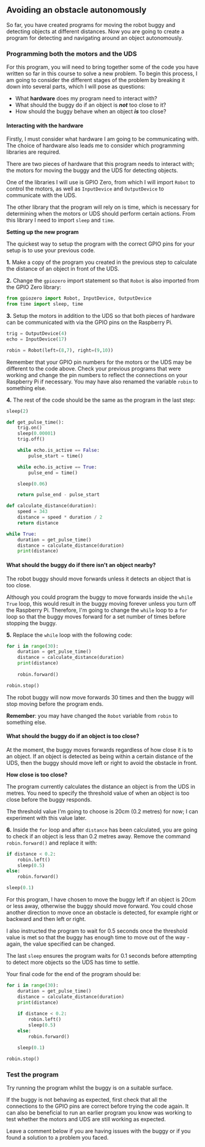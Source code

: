 [comment]: # (
Is this step open? Y/N
If so, short description of this step:
Related links:
Related files:
)

## Avoiding an obstacle autonomously

So far, you have created programs for moving the robot buggy and detecting objects at different distances. Now you are going to create a program for detecting and navigating around an object autonomously.

### Programming both the motors and the UDS

For this program, you will need to bring together some of the code you have written so far in this course to solve a new problem. To begin this process, I am going to consider the different stages of the problem by breaking it down into several parts, which I will pose as questions:

+ What **hardware** does my program need to interact with?
+ What should the buggy do if an object is ***not*** too close to it? 
+ How should the buggy behave when an object ***is*** too close? 

#### Interacting with the hardware

Firstly, I must consider what hardware I am going to be communicating with. The choice of hardware also leads me to consider which programming libraries are required. 

There are two pieces of hardware that this program needs to interact with; the motors for moving the buggy and the UDS for detecting objects. 

One of the libraries I will use is GPIO Zero, from which I will import `Robot` to control the motors, as well as `InputDevice` and `OutputDevice` to communicate with the UDS. 

The other library that the program will rely on is time, which is necessary for determining when the motors or UDS should perform certain actions. From this library I need to import `sleep` and `time`.

**Setting up the new program**

The quickest way to setup the program with the correct GPIO pins for your setup is to use your previous code.

**1.** Make a copy of the program you created in the previous step to calculate the distance of an object in front of the UDS.

**2.** Change the `gpiozero` import statement so that `Robot` is also imported from the GPIO Zero library:

~~~ python
from gpiozero import Robot, InputDevice, OutputDevice
from time import sleep, time
~~~

**3.** Setup the motors in addition to the UDS so that both pieces of hardware can be communicated with via the GPIO pins on the Raspberry Pi.

~~~ python 
trig = OutputDevice(4)
echo = InputDevice(17)

robin = Robot(left=(8,7), right=(9,10))
~~~

Remember that your GPIO pin numbers for the motors or the UDS may be different to the code above. Check your previous programs that were working and change the pin numbers to reflect the connections on your Raspberry Pi if necessary. You may have also renamed the variable `robin` to something else.

**4.** The rest of the code should be the same as the program in the last step:

~~~ python
sleep(2)

def get_pulse_time():
    trig.on()
   	sleep(0.00001)
	trig.off()

	while echo.is_active == False:
		pulse_start = time()

	while echo.is_active == True:
		pulse_end = time()

	sleep(0.06)

	return pulse_end - pulse_start

def calculate_distance(duration):
	speed = 343
	distance = speed * duration / 2
	return distance

while True:
	duration = get_pulse_time()
	distance = calculate_distance(duration)
	print(distance)
~~~

#### What should the buggy do if there isn't an object nearby?

The robot buggy should move forwards unless it detects an object that is too close. 

Although you could program the buggy to move forwards inside the `while True` loop, this would result in the buggy moving forever unless you turn off the Raspberry Pi. Therefore, I'm going to change the `while` loop to a `for` loop so that the buggy moves forward for a set number of times before stopping the buggy.

**5.** Replace the `while` loop with the following code:

~~~ python 
for i in range(30):
    duration = get_pulse_time()
    distance = calculate_distance(duration)
    print(distance)
    
    robin.forward()

robin.stop()
~~~

The robot buggy will now move forwards 30 times and then the buggy will stop moving before the program ends.

**Remember**: you may have changed the `Robot` variable from `robin` to something else.

#### What should the buggy do if an object is too close?

At the moment, the buggy moves forwards regardless of how close it is to an object. If an object is detected as being within a certain distance of the UDS, then the buggy should move left or right to avoid the obstacle in front.

**How close is too close?**

The program currently calculates the distance an object is from the UDS in metres. You need to specify the threshold value of when an object is too close before the buggy responds. 

The threshold value I'm going to choose is 20cm (0.2 metres) for now; I can experiment with this value later.

**6.** Inside the `for` loop and after `distance` has been calculated, you are going to check if an object is less than 0.2 metres away. Remove the command `robin.forward()` and replace it with:

~~~ python
if distance < 0.2:
    robin.left()
    sleep(0.5)
else:
    robin.forward()

sleep(0.1)
~~~

For this program, I have chosen to move the buggy left if an object is 20cm or less away, otherwise the buggy should move forward. You could chose another direction to move once an obstacle is detected, for example right or backward and then left or right. 

I also instructed the program to wait for 0.5 seconds once the threshold value is met so that the buggy has enough time to move out of the way - again, the value specified can be changed.

The last `sleep` ensures the program waits for 0.1 seconds before attempting to detect more objects so the UDS has time to settle.

Your final code for the end of the program should be:

~~~ python
for i in range(30):
    duration = get_pulse_time()
    distance = calculate_distance(duration)
    print(distance)
    
    if distance < 0.2:
        robin.left()
        sleep(0.5)
    else:
        robin.forward()

    sleep(0.1)

robin.stop()
~~~

### Test the program

Try running the program whilst the buggy is on a suitable surface. 

If the buggy is not behaving as expected, first check that all the connections to the GPIO pins are correct before trying the code again. It can also be beneficial to run an earlier program you know was working to test whether the motors and UDS are still working as expected.

Leave a comment below if you are having issues with the buggy or if you found a solution to a problem you faced.